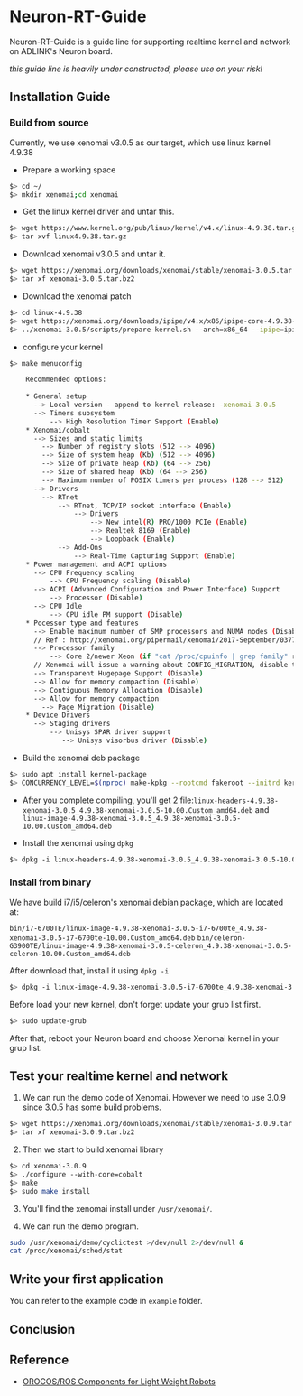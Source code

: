 # Neuron-RT-Guide

Neuron-RT-Guide is a guide line for supporting realtime kernel and network on ADLINK's Neuron board.

*this guide line is heavily under constructed, please use on your risk!*

## Installation Guide

### Build from source

Currently, we use xenomai v3.0.5 as our target, which use linux kernel 4.9.38

* Prepare a working space

```bash
$> cd ~/
$> mkdir xenomai;cd xenomai
```

* Get the linux kernel driver and untar this.

```bash
$> wget https://www.kernel.org/pub/linux/kernel/v4.x/linux-4.9.38.tar.gz
$> tar xvf linux4.9.38.tar.gz
```

* Download xenomai v3.0.5 and untar it.

```bash
$> wget https://xenomai.org/downloads/xenomai/stable/xenomai-3.0.5.tar.bz2
$> tar xf xenomai-3.0.5.tar.bz2
```

* Download the xenomai patch

```bash
$> cd linux-4.9.38
$> wget https://xenomai.org/downloads/ipipe/v4.x/x86/ipipe-core-4.9.38-x86-4.patch
$> ../xenomai-3.0.5/scripts/prepare-kernel.sh --arch=x86_64 --ipipe=ipipe-core-4.9.38-x86-4.patch
```

* configure your kernel

```bash
$> make menuconfig
```

```bash
	Recommended options:
	
	* General setup
	  --> Local version - append to kernel release: -xenomai-3.0.5
	  --> Timers subsystem
	      --> High Resolution Timer Support (Enable)
	* Xenomai/cobalt
	  --> Sizes and static limits
	    --> Number of registry slots (512 --> 4096)
	    --> Size of system heap (Kb) (512 --> 4096)
	    --> Size of private heap (Kb) (64 --> 256)
	    --> Size of shared heap (Kb) (64 --> 256)
	    --> Maximum number of POSIX timers per process (128 --> 512)
	  --> Drivers
	    --> RTnet
	        --> RTnet, TCP/IP socket interface (Enable)
	            --> Drivers
	                --> New intel(R) PRO/1000 PCIe (Enable)
	                --> Realtek 8169 (Enable)
	                --> Loopback (Enable)
	        --> Add-Ons
	            --> Real-Time Capturing Support (Enable)
	* Power management and ACPI options
	  --> CPU Frequency scaling
	      --> CPU Frequency scaling (Disable)
	  --> ACPI (Advanced Configuration and Power Interface) Support
	      --> Processor (Disable)
	  --> CPU Idle
	      --> CPU idle PM support (Disable)
	* Pocessor type and features
	  --> Enable maximum number of SMP processors and NUMA nodes (Disable)
	  // Ref : http://xenomai.org/pipermail/xenomai/2017-September/037718.html
	  --> Processor family
	      --> Core 2/newer Xeon (if "cat /proc/cpuinfo | grep family" returns 6, set as Generic otherwise)
	  // Xenomai will issue a warning about CONFIG_MIGRATION, disable those in this order
	  --> Transparent Hugepage Support (Disable)
	  --> Allow for memory compaction (Disable)
	  --> Contiguous Memory Allocation (Disable)
	  --> Allow for memory compaction
	    --> Page Migration (Disable)
	* Device Drivers
	  --> Staging drivers
	      --> Unisys SPAR driver support
	         --> Unisys visorbus driver (Disable)
```

* Build the xenomai deb package

```bash
$> sudo apt install kernel-package
$> CONCURRENCY_LEVEL=$(nproc) make-kpkg --rootcmd fakeroot --initrd kernel_image kernel_headers
```

* After you complete compiling, you'll get 2 file:`linux-headers-4.9.38-xenomai-3.0.5_4.9.38-xenomai-3.0.5-10.00.Custom_amd64.deb` and `linux-image-4.9.38-xenomai-3.0.5_4.9.38-xenomai-3.0.5-10.00.Custom_amd64.deb`

* Install the xenomai using `dpkg`

```bash
$> dpkg -i linux-headers-4.9.38-xenomai-3.0.5_4.9.38-xenomai-3.0.5-10.00.Custom_amd64.deb linux-image-4.9.38-xenomai-3.0.5_4.9.38-xenomai-3.0.5-10.00.Custom_amd64.deb
```

### Install from binary

We have build i7/i5/celeron's xenomai debian package, which are located at:

`bin/i7-6700TE/linux-image-4.9.38-xenomai-3.0.5-i7-6700te_4.9.38-xenomai-3.0.5-i7-6700te-10.00.Custom_amd64.deb`
`bin/celeron-G3900TE/linux-image-4.9.38-xenomai-3.0.5-celeron_4.9.38-xenomai-3.0.5-celeron-10.00.Custom_amd64.deb`

After download that, install it using `dpkg -i`

```bash
$> dpkg -i linux-image-4.9.38-xenomai-3.0.5-i7-6700te_4.9.38-xenomai-3.0.5-i7-6700te-10.00.Custom_amd64.deb
```

Before load your new kernel, don't forget update your grub list first.

```bash
$> sudo update-grub
```

After that, reboot your Neuron board and choose Xenomai kernel in your grup list.

## Test your realtime kernel and network
1. We can run the demo code of Xenomai. However we need to use 3.0.9 since 3.0.5 has some build problems.

```bash
$> wget https://xenomai.org/downloads/xenomai/stable/xenomai-3.0.9.tar.bz2
$> tar xf xenomai-3.0.9.tar.bz2
```

2. Then we start to build xenomai library

```bash
$> cd xenomai-3.0.9
$> ./configure --with-core=cobalt
$> make
$> sudo make install
```

3. You'll find the xenomai install under `/usr/xenomai/`.

4. We can run the demo program.

```bash 
sudo /usr/xenomai/demo/cyclictest >/dev/null 2>/dev/null &
cat /proc/xenomai/sched/stat
```

## Write your first application
You can refer to the example code in `example` folder.

## Conclusion

## Reference 

* [OROCOS/ROS Components for Light Weight Robots](https://rtt-lwr.readthedocs.io/en/latest/index.html)

